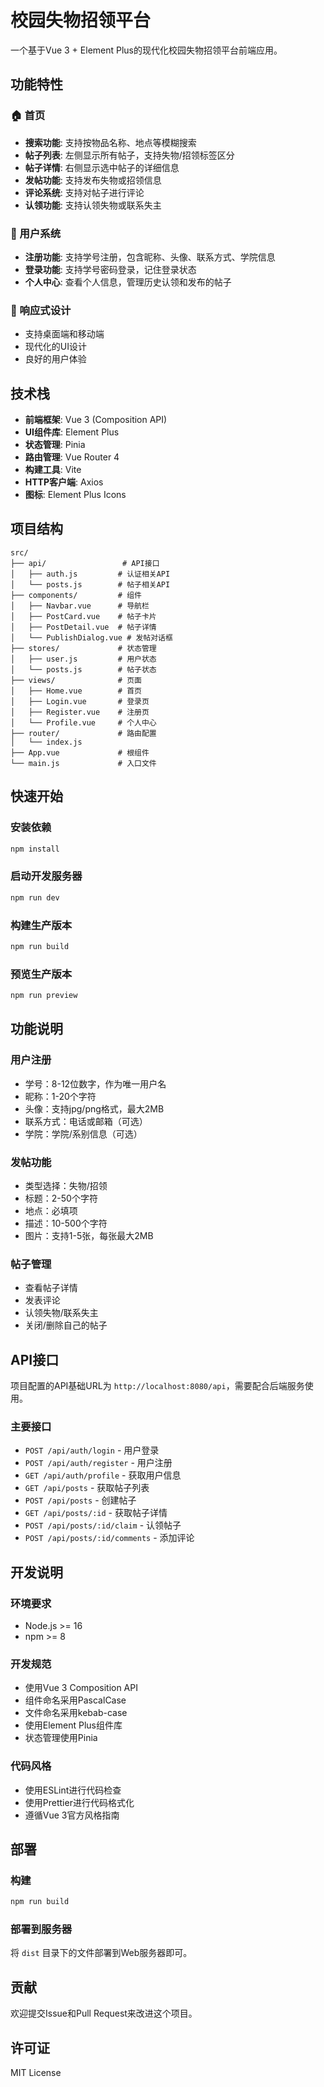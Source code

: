 # 校园失物招领平台

一个基于Vue 3 + Element Plus的现代化校园失物招领平台前端应用。

## 功能特性

### 🏠 首页
- **搜索功能**: 支持按物品名称、地点等模糊搜索
- **帖子列表**: 左侧显示所有帖子，支持失物/招领标签区分
- **帖子详情**: 右侧显示选中帖子的详细信息
- **发帖功能**: 支持发布失物或招领信息
- **评论系统**: 支持对帖子进行评论
- **认领功能**: 支持认领失物或联系失主

### 👤 用户系统
- **注册功能**: 支持学号注册，包含昵称、头像、联系方式、学院信息
- **登录功能**: 支持学号密码登录，记住登录状态
- **个人中心**: 查看个人信息，管理历史认领和发布的帖子

### 📱 响应式设计
- 支持桌面端和移动端
- 现代化的UI设计
- 良好的用户体验

## 技术栈

- **前端框架**: Vue 3 (Composition API)
- **UI组件库**: Element Plus
- **状态管理**: Pinia
- **路由管理**: Vue Router 4
- **构建工具**: Vite
- **HTTP客户端**: Axios
- **图标**: Element Plus Icons

## 项目结构

```
src/
├── api/                 # API接口
│   ├── auth.js         # 认证相关API
│   └── posts.js        # 帖子相关API
├── components/         # 组件
│   ├── Navbar.vue      # 导航栏
│   ├── PostCard.vue    # 帖子卡片
│   ├── PostDetail.vue  # 帖子详情
│   └── PublishDialog.vue # 发帖对话框
├── stores/             # 状态管理
│   ├── user.js         # 用户状态
│   └── posts.js        # 帖子状态
├── views/              # 页面
│   ├── Home.vue        # 首页
│   ├── Login.vue       # 登录页
│   ├── Register.vue    # 注册页
│   └── Profile.vue     # 个人中心
├── router/             # 路由配置
│   └── index.js
├── App.vue             # 根组件
└── main.js             # 入口文件
```

## 快速开始

### 安装依赖

```bash
npm install
```

### 启动开发服务器

```bash
npm run dev
```

### 构建生产版本

```bash
npm run build
```

### 预览生产版本

```bash
npm run preview
```

## 功能说明

### 用户注册
- 学号：8-12位数字，作为唯一用户名
- 昵称：1-20个字符
- 头像：支持jpg/png格式，最大2MB
- 联系方式：电话或邮箱（可选）
- 学院：学院/系别信息（可选）

### 发帖功能
- 类型选择：失物/招领
- 标题：2-50个字符
- 地点：必填项
- 描述：10-500个字符
- 图片：支持1-5张，每张最大2MB

### 帖子管理
- 查看帖子详情
- 发表评论
- 认领失物/联系失主
- 关闭/删除自己的帖子

## API接口

项目配置的API基础URL为 `http://localhost:8080/api`，需要配合后端服务使用。

### 主要接口
- `POST /api/auth/login` - 用户登录
- `POST /api/auth/register` - 用户注册
- `GET /api/auth/profile` - 获取用户信息
- `GET /api/posts` - 获取帖子列表
- `POST /api/posts` - 创建帖子
- `GET /api/posts/:id` - 获取帖子详情
- `POST /api/posts/:id/claim` - 认领帖子
- `POST /api/posts/:id/comments` - 添加评论

## 开发说明

### 环境要求
- Node.js >= 16
- npm >= 8

### 开发规范
- 使用Vue 3 Composition API
- 组件命名采用PascalCase
- 文件命名采用kebab-case
- 使用Element Plus组件库
- 状态管理使用Pinia

### 代码风格
- 使用ESLint进行代码检查
- 使用Prettier进行代码格式化
- 遵循Vue 3官方风格指南

## 部署

### 构建
```bash
npm run build
```

### 部署到服务器
将 `dist` 目录下的文件部署到Web服务器即可。

## 贡献

欢迎提交Issue和Pull Request来改进这个项目。

## 许可证

MIT License 